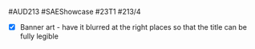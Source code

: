 #AUD213 #SAEShowcase #23T1 #213/4

- [x] Banner art - have it blurred at the right places so that the title can be fully legible

